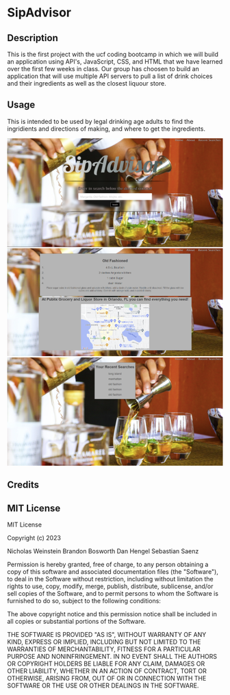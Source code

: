 # SipAdvisor

## Description
This is the first project with the ucf coding bootcamp in which we will build an application using API's, JavaScript, CSS, and HTML that we have learned over the first few weeks in class. Our group has choosen to build an application that will use multiple API servers to pull a list of drink choices and their ingredients as well as the closest liquour store. 

## Usage
This is intended to be used by legal drinking age adults to find the ingridients and directions of making, and where to get the ingredients. 

![Website Screenshot](assets/images/main-screenshot.png)
![Screenshot displaying recipe and map](assets/images/display-screenshot.png)
![Recent Searches](assets/images/recent-searches.png)

## Credits

## MIT License

MIT License

Copyright (c) 2023 

Nicholas Weinstein
Brandon Bosworth
Dan Hengel 
Sebastian Saenz


Permission is hereby granted, free of charge, to any person obtaining a copy
of this software and associated documentation files (the "Software"), to deal
in the Software without restriction, including without limitation the rights
to use, copy, modify, merge, publish, distribute, sublicense, and/or sell
copies of the Software, and to permit persons to whom the Software is
furnished to do so, subject to the following conditions:

The above copyright notice and this permission notice shall be included in all
copies or substantial portions of the Software.

THE SOFTWARE IS PROVIDED "AS IS", WITHOUT WARRANTY OF ANY KIND, EXPRESS OR
IMPLIED, INCLUDING BUT NOT LIMITED TO THE WARRANTIES OF MERCHANTABILITY,
FITNESS FOR A PARTICULAR PURPOSE AND NONINFRINGEMENT. IN NO EVENT SHALL THE
AUTHORS OR COPYRIGHT HOLDERS BE LIABLE FOR ANY CLAIM, DAMAGES OR OTHER
LIABILITY, WHETHER IN AN ACTION OF CONTRACT, TORT OR OTHERWISE, ARISING FROM,
OUT OF OR IN CONNECTION WITH THE SOFTWARE OR THE USE OR OTHER DEALINGS IN THE
SOFTWARE.
